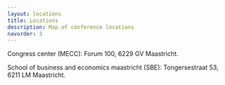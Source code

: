 ```yaml
---
layout: locations
title: Locations
description: Map of conference locations
navorder: 3
---
```



Congress center (MECC): Forum 100, 6229 GV Maastricht.

School of business and economics maastricht (SBE): Tongersestraat 53, 6211 LM Maastricht.



